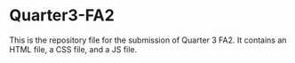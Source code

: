 # Quarter3-FA2
This is the repository file for the submission of Quarter 3 FA2. It contains an HTML file, a CSS file, and a JS file.
